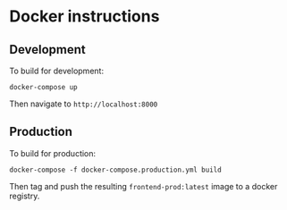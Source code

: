 # Docker instructions

## Development

To build for development:

    docker-compose up

Then navigate to `http://localhost:8000`

## Production

To build for production:

    docker-compose -f docker-compose.production.yml build

Then tag and push the resulting `frontend-prod:latest` image to a docker registry.
